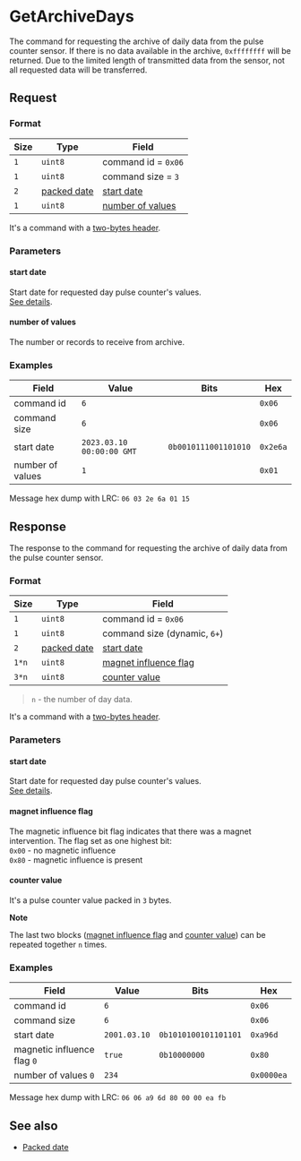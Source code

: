 # GetArchiveDays

The command for requesting the archive of daily data from the pulse counter sensor.
If there is no data available in the archive, `0xffffffff` will be returned.
Due to the limited length of transmitted data from the sensor, not all requested data will be transferred.


## Request

### Format

| Size | Type                                   | Field                                 |
| ---- | -------------------------------------- | ------------------------------------- |
| `1`  | `uint8`                                | command id = `0x06`                   |
| `1`  | `uint8`                                | command size = `3`                    |
| `2`  | [packed date](../types.md#packed-date) | [start date](#start-date)             |
| `1`  | `uint8`                                | [number of values](#number-of-values) |

It's a command with a [two-bytes header](../message.md#command-with-a-two-bytes-header).

### Parameters

#### **start date**

Start date for requested day pulse counter's values.
<br/>
[See details](../types.md#packed-date).

#### **number of values**

The number or records to receive from archive.

### Examples

| Field            | Value                     | Bits                 | Hex      |
| ---------------- | ------------------------- | -------------------- | -------- |
| command id       | `6`                       |                      | `0x06`   |
| command size     | `6`                       |                      | `0x06`   |
| start date       | `2023.03.10 00:00:00 GMT` | `0b0010111001101010` | `0x2e6a` |
| number of values | `1`                       |                      | `0x01`   |

Message hex dump with LRC: `06 03 2e 6a 01 15`


## Response

The response to the command for requesting the archive of daily data from the pulse counter sensor.

### Format

| Size  | Type                                   | Field                                           |
| ----- | -------------------------------------- | ----------------------------------------------- |
| `1`   | `uint8`                                | command id = `0x06`                             |
| `1`   | `uint8`                                | command size (dynamic, `6+`)                    |
| `2`   | [packed date](../types.md#packed-date) | [start date](#start-date)                       |
| `1*n` | `uint8`                                | [magnet influence flag](#magnet-influence-flag) |
| `3*n` | `uint8`                                | [counter value](#counter-value)                 |

> `n` - the number of day data.

It's a command with a [two-bytes header](../message.md#command-with-a-two-bytes-header).

### Parameters

#### **start date**

Start date for requested day pulse counter's values.
<br/>
[See details](../types.md#packed-date).

#### **magnet influence flag**

The magnetic influence bit flag indicates that there was a magnet intervention.
The flag set as one highest bit:
<br/>
`0x00` - no magnetic influence
<br/>
`0x80` - magnetic influence is present

#### **counter value**

It's a pulse counter value packed in `3` bytes.

**Note**

The last two blocks ([magnet influence flag](#magnet-influence-flag) and [counter value](#counter-value)) can be repeated together `n` times.


### Examples

| Field                       | Value        | Bits                 | Hex        |
| --------------------------- | ------------ | -------------------- | ---------- |
| command id                  | `6`          |                      | `0x06`     |
| command size                | `6`          |                      | `0x06`     |
| start date                  | `2001.03.10` | `0b1010100101101101` | `0xa96d`   |
| magnetic influence flag `0` | `true`       | `0b10000000`         | `0x80`     |
| number of values `0`        | `234`        |                      | `0x0000ea` |

Message hex dump with LRC: `06 06 a9 6d 80 00 00 ea fb`


## See also

* [Packed date](../types.md#packed-date)
